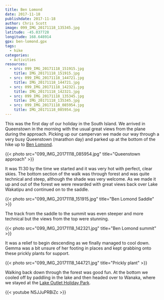 ```yaml
---
title: Ben Lomond
date: 2017-11-18
publishdate: 2017-11-18
author: Chris Scott
image: 099_IMG_20171118_135345.jpg
latitude: -45.037728
longitude: 168.648914
gpx: ben-lomond.gpx
tags:
  - hike
categories:
  - Activities
resources:
  - src: 099_IMG_20171118_151915.jpg
    title: IMG_20171118_151915.jpg
  - src: 099_IMG_20171118_144721.jpg
    title: IMG_20171118_144721.jpg
  - src: 099_IMG_20171118_142321.jpg
    title: IMG_20171118_142321.jpg
  - src: 099_IMG_20171118_135345.jpg
    title: IMG_20171118_135345.jpg
  - src: 099_IMG_20171118_085954.jpg
    title: IMG_20171118_085954.jpg
---
```


This was the first day of our holiday in the South Island. We arrived in Queenstown in the morning with the usual great views from the plane during the approach.
Picking up our campervan we made our way through a very busy Queenstown (marathon day) and parked up at the bottom of the hike up to [Ben Lomond](http://www.doc.govt.nz/parks-and-recreation/places-to-go/otago/places/queenstown-area/things-to-do/ben-lomond-track/).

{{< photo src="099_IMG_20171118_085954.jpg" title="Queenstown approach" >}}

It was 11:30 by the time we started and it was very hot with perfect, clear skies.
The bottom section of the walk was through forest and was quite technical and steep, although the shade was very welcome.
As we made it up and out of the forest we were rewarded with great views back over Lake Wakatipu and continued on to the saddle.

{{< photo src="099_IMG_20171118_151915.jpg" title="Ben Lomond Saddle" >}}

The track from the saddle to the summit was even steeper and more technical but the views from the top were stunning.

{{< photo src="099_IMG_20171118_142321.jpg" title="Ben Lomond summit" >}}

It was a relief to begin descending as we finally managed to cool down.
Gemma was a bit unsure of her footing in places and kept grabbing onto these prickly plants for support.

{{< photo src="099_IMG_20171118_144721.jpg" title="Prickly plant" >}}

Walking back down through the forest was good fun. At the bottom we cooled off by paddling in the lake and then headed over to Wanaka, where we stayed at the [Lake Outlet Holiday Park](http://www.lakeoutlet.co.nz/).

{{< youtube NSJJuPRBiZc >}}